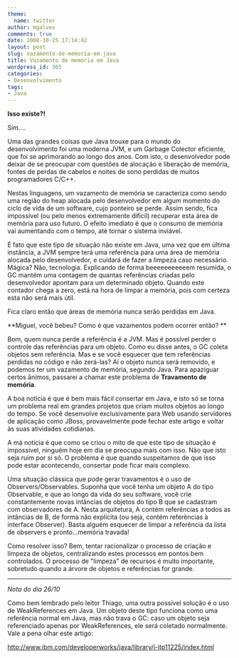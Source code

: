 ```yaml
---
theme:
  name: twitter
author: mgalves
comments: true
date: 2008-10-25 17:14:42
layout: post
slug: vazamento-de-memoria-em-java
title: Vazamento de memória em Java
wordpress_id: 365
categories:
- Desenvolvimento
tags:
- Java
---
```


**Isso existe?!**

Sim....

Uma das grandes coisas que Java trouxe para o mundo do desenvolvimento foi uma moderna JVM, e um Garbage Colector eficiente, que foi se aprimorando ao longo dos anos. Com isto, o desenvolvedor pode deixar de se preocupar com questões de alocação e liberação de memória, fontes de perdas de cabelos e noites de sono perdidas de muitos programadores C/C++.

Nestas linguagens, um vazamento de memória se caracteriza como sendo uma região do heap alocada pelo desenvolvedor em algum momento do ciclo de vida de um software, cujo ponteiro se perde. Assim sendo, fica impossível (ou pelo menos extremamente difícil) recuperar esta área de memória para uso futuro. O efeito imediato é que o consumo de memória vai aumentando com o tempo, até tornar o sistema inviável.

É fato que este tipo de situação não existe em Java, uma vez que em última instância, a JVM sempre terá uma referência para uma área de memória alocada pelo desenvolvedor, e cuidará de fazer a limpeza caso necessário. Mágica? Não, tecnologia. Explicando de forma beeeeeeeeeeem resumida, o GC mantém uma contagem de quantas referências criadas pelo desenvolvedor apontam para um determinado objeto. Quando este contador chega a zero, está na hora de limpar a memória, pois com certeza esta não será mais útil.

Fica claro então que áreas de memória nunca serão perdidas em Java.

**Miguel, você bebeu? Como é que vazamentos podem ocorrer então? **

Bom, quem nunca perde a referência é a JVM. Mas é possível perder o controle das referências para um objeto. Como eu disse antes, o GC coleta objetos sem referência. Mas e se você esquecer que tem referências perdidas no código e não zerá-las? Aí o objeto nunca será removido, e podemos ter um vazamento de memória, segundo Java. Para apaziguar certos ânimos, passarei a chamar este problema de **Travamento de memória**.

A boa notícia é que é bem mais fácil consertar em Java, e isto só se torna um problema real em grandes projetos que criam muitos objetos ao longo do tempo. Se você desenvolve exclusivamente para Web usando servidores de aplicação como JBoss, provavelmente pode fechar este artigo e voltar às suas atividades cotidianas.

A má notícia é que como se criou o mito de que este tipo de situação é impossível, ninguém hoje em dia se preocupa mais com isso. Não que isto seja ruim por si só. O problema é que quando suspeitamos de que isso pode estar acontecendo, consertar pode ficar mais complexo.

Uma situação clássica que pode gerar travamentos é o uso de Observers/Observables. Suponha que você tenha um objeto A do tipo Observable, e que ao longo da vida do seu software, você crie constantemente novas intâncias de objetos do tipo B que se cadastram com observadores de A. Nesta arquitetura, A contém referências a todos as intâncias de B, de forma não explícita (ou seja, contém referências à interface Observer). Basta alguém esquecer de limpar a referência da lista de observers e pronto...memória travada!

Como resolver isso? Bem, tentar racionalizar o processo de criação e limpeza de objetos, centralizando estes processos em pontos bem controlados. O processo de "limpeza" de recursos é muito importante, sobretudo quando a árvore de objetos e referências for grande.

***

*Nota do dia 26/10*

Como bem lembrado pelo leitor Thiago, uma outra possível solução é o uso de WeakReferences em Java. Um objeto deste tipo funciona como uma referência normal em Java, mas não trava o GC: caso um objeto seja referenciado apenas por WeakReferences, ele será coletado normalmente. Vale a pena olhar este artigo:

[http://www.ibm.com/developerworks/java/library/j-jtp11225/index.html ](http://www.ibm.com/developerworks/java/library/j-jtp11225/index.html)
